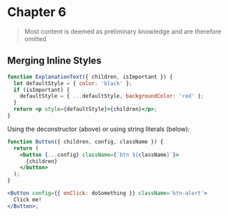 # Chapter 6

> Most content is deemed as preliminary knowledge and are therefore omitted

## Merging Inline Styles

```jsx
function ExplanationText({ children, isImportant }) {
  let defaultStyle = { color: 'black' };
  if (isImportant) {
    defaultStyle = { ...defaultStyle, backgroundColor: 'red' };
  }
  return <p style={defaultStyle}>{children}</p>;
}
```

Using the deconstructor (above) or using string literals (below):

```jsx
function Button({ children, config, className }) {
  return (
    <button {...config} className={`btn ${className}`}>
      {children}
    </button>
  );
}

<Button config={{ onClick: doSomething }} className='btn-alert'>
  Click me!
</Button>;
```
